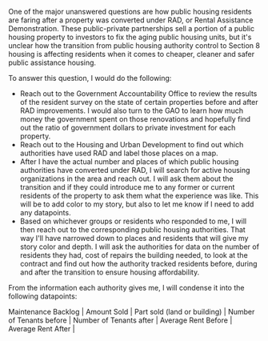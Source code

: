 One of the major unanswered questions are how public housing residents are faring after a property was converted under RAD, or Rental Assistance Demonstration. These public-private partnerships sell a portion of a public housing property to investors to fix the aging public housing units, but it's unclear how the transition from public housing authority control to Section 8 housing is affecting residents when it comes to cheaper, cleaner and safer public assistance housing.

To answer this question, I would do the following:
* Reach out to the Government Accountability Office to review the results of the resident survey on the state of certain properties before and after RAD improvements. I would also turn to the GAO to learn how much money the government spent on those renovations and hopefully find out the ratio of government dollars to private investment for each property.
* Reach out to the Housing and Urban Development to find out which authorities have used RAD and label those places on a map.
* After I have the actual number and places of which public housing authorities have converted under RAD, I will search for active housing organizations in the area and reach out. I will ask them about the transition and if they could introduce me to any former or current residents of the property to ask them what the experience was like. This will be to add color to my story, but also to let me know if I need to add any datapoints.
* Based on whichever groups or residents who responded to me, I will then reach out to the corresponding public housing authorities. That way I'll have narrowed down to places and residents that will give my story color and depth. I will ask the authorities for data on the number of residents they had, cost of repairs the building needed, to look at the contract and find out how the authority tracked residents before, during and after the transition to ensure housing affordability.

From the information each authority gives me, I will condense it into the following datapoints:

Maintenance Backlog | Amount Sold | Part sold (land or building) | Number of Tenants before | Number of Tenants after | Average Rent Before | Average Rent After |
